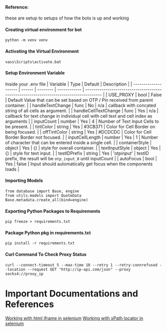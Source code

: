 #### Reference:
these are setup to setups of how the bots is up and working

#### Creating virtual environment for bot
```
python -m venv venv
```

#### Activating the Virtual Environment
```
vass\Scripts\activate.bat
```

#### Setup Environment Variable
Inside your .env file
| Variable                 | Type   | Default      | Description                                                                            |
| -------------------- | ------ | -------- | ------------ | -------------------------------------------------------------------------------------- |
| USE_PROXY         | bool | False            | Default Value that can be set based on OTP / Pin received from parent container.       |
| handleTextChange     | func   | No       | n/a          | callback with concated string of all cells as argument.                                |
| handleCellTextChange | func   | Yes      | n/a          | callback for text change in individual cell with cell text and cell index as arguments |
| inputCount           | number | Yes      | 4            | Number of Text Input Cells to be present.                                              |
| tintColor            | string | Yes      | #3CB371      | Color for Cell Border on being focused.                                                |
| offTintColor         | string | Yes      | #DCDCDC      | Color for Cell Border Border not focused.                                              |
| inputCellLength      | number | Yes      | 1            | Number of character that can be entered inside a single cell.                          |
| containerStyle       | object | Yes      | {}           | style for overall container.                                                           |
| textInputStyle       | object | Yes      | {}           | style for text input.                                                                  |
| testIDPrefix         | string | Yes      | 'otp*input*' | testID prefix, the result will be `otp_input_0` until inputCount                       |
| autoFocus            | bool   | Yes      | false        | Input should automatically get focus when the components loads                         |


#### Importing Models
```
from database import Base, engine
from utils.models import QuoteData
Base.metadata.create_all(bind=engine)
```

#### Exporting Python Packages to Requirements
```
pip freeze > requirements.txt
```

#### Package Python pkg in requirements.txt
```
pip install -r requirements.txt
```

#### Curl Command To Check Proxy Status
```
curl --connect-timeout 5 --max-time 10 --retry 1 --retry-connrefused --location --request GET "http://ip-api.com/json" --proxy socks4://proxy_ip
```



# Important Documentations and References
[Working with html iframe in selenium](https://www.selenium.dev/documentation/webdriver/interactions/frames/)
[Working with xPath locator in selenium](https://www.browserstack.com/guide/xpath-in-selenium)